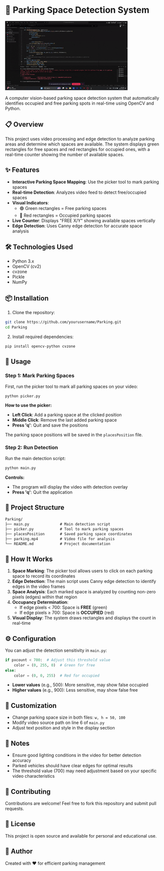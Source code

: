 # 🚗 Parking Space Detection System

![demo-gif](park.gif)  

A computer vision-based parking space detection system that automatically identifies occupied and free parking spots in real-time using OpenCV and Python.

## 📋 Overview

This project uses video processing and edge detection to analyze parking areas and determine which spaces are available. The system displays green rectangles for free spaces and red rectangles for occupied ones, with a real-time counter showing the number of available spaces.

## ✨ Features

- **Interactive Parking Space Mapping**: Use the picker tool to mark parking spaces
- **Real-time Detection**: Analyzes video feed to detect free/occupied spaces
- **Visual Indicators**: 
  - 🟢 Green rectangles = Free parking spaces
  - 🔴 Red rectangles = Occupied parking spaces
- **Live Counter**: Displays "FREE X/Y" showing available spaces vertically
- **Edge Detection**: Uses Canny edge detection for accurate space analysis

## 🛠️ Technologies Used

- Python 3.x
- OpenCV (cv2)
- cvzone
- Pickle
- NumPy

## 📦 Installation

1. Clone the repository:
```bash
git clone https://github.com/yourusername/Parking.git
cd Parking
```

2. Install required dependencies:
```bash
pip install opencv-python cvzone
```

## 🚀 Usage

### Step 1: Mark Parking Spaces

First, run the picker tool to mark all parking spaces on your video:

```bash
python picker.py
```

**How to use the picker:**
- **Left Click**: Add a parking space at the clicked position
- **Middle Click**: Remove the last added parking space
- **Press 'q'**: Quit and save the positions

The parking space positions will be saved in the `placesPosition` file.

### Step 2: Run Detection

Run the main detection script:

```bash
python main.py
```

**Controls:**
- The program will display the video with detection overlay
- **Press 'q'**: Quit the application

## 📁 Project Structure

```
Parking/
├── main.py              # Main detection script
├── picker.py            # Tool to mark parking spaces
├── placesPosition       # Saved parking space coordinates
├── parking.mp4          # Video file for analysis
└── README.md            # Project documentation
```

## 🎯 How It Works

1. **Space Marking**: The picker tool allows users to click on each parking space to record its coordinates
2. **Edge Detection**: The main script uses Canny edge detection to identify edges in the video frames
3. **Space Analysis**: Each marked space is analyzed by counting non-zero pixels (edges) within that region
4. **Occupancy Determination**: 
   - If edge pixels < 700: Space is **FREE** (green)
   - If edge pixels ≥ 700: Space is **OCCUPIED** (red)
5. **Visual Display**: The system draws rectangles and displays the count in real-time

## ⚙️ Configuration

You can adjust the detection sensitivity in `main.py`:

```python
if pxcount < 700:  # Adjust this threshold value
    color = (0, 255, 0)  # Green for free
else:
    color = (0, 0, 255)  # Red for occupied
```

- **Lower values** (e.g., 500): More sensitive, may show false occupied
- **Higher values** (e.g., 900): Less sensitive, may show false free

## 🎨 Customization

- Change parking space size in both files: `w, h = 50, 100`
- Modify video source path on line 6 of `main.py`
- Adjust text position and style in the display section

## 📝 Notes

- Ensure good lighting conditions in the video for better detection accuracy
- Parked vehicles should have clear edges for optimal results
- The threshold value (700) may need adjustment based on your specific video characteristics

## 🤝 Contributing

Contributions are welcome! Feel free to fork this repository and submit pull requests.

## 📄 License

This project is open source and available for personal and educational use.

## 👤 Author

Created with ❤️ for efficient parking management

